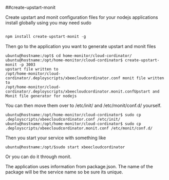 ##create-upstart-monit

Create upstart and monit configuration files for your nodejs
applications
install globally using you may need sudo

```javascript

npm install create-upstart-monit -g

```

Then go to the application you want to generate upstart and monit files

```
ubuntu@hostname:/opt$ cd home-monitor/cloud-cordinator/
ubuntu@hostname:/opt/home-monitor/cloud-cordinator$ create-upstart-monit -p 3003
upstart file written to
/opt/home-monitor/cloud-cordinator/.deployscripts/xbeecloudcordinator.conf monit file written to
/opt/home-monitor/cloud-cordinator/.deployscripts/xbeecloudcordinator.monit.confUpstart and Monit file generator for nodejs
```

You can then move them over to /etc/init/ and /etc/monit/conf.d/
yourself.

```
ubuntu@hostname:/opt/home-monitor/cloud-cordinator$ sudo cp .deployscripts/xbeecloudcordinator.conf /etc/init/
ubuntu@hostname:/opt/home-monitor/cloud-cordinator$ sudo cp .deployscripts/xbeecloudcordinator.monit.conf /etc/monit/conf.d/
```

Then you start your service with something like

```
ubuntu@hostname:/opt/$sudo start xbeecloudcordinator

```

Or you can do it through monit.

The application uses information from package.json. The name of the
package will be the service name so be sure its unique.


